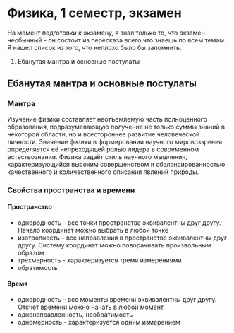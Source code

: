 # Физика, 1 семестр, экзамен
На момент подготовки к экзамену, я знал только то, что экзамен необычный - он состоит из пересказа всего что знаешь по всем темам. Я нашел список из того, что неплохо было бы запомнить.
1. Ебанутая мантра и основные постулаты
## Ебанутая мантра и основные постулаты
### Мантра
Изучение физики составляет неотъемлемую часть полноценного образования, подразумевающую получение не только суммы знаний в некоторой области, но и всестороннее развитие человеческой личности. Значение физики в формировании научного мировоззрения определяется её непреходящей ролью лидера в современном естествознании. Физика задаёт стиль научного мышления, характеризующийся высоким совершенством и сбалансированностью качественного и количественного описания явлений природы.
### Свойства пространства и времени
#### Пространство
- однородность – все точки пространства эквивалентны друг другу. Начало координат можно выбрать в любой точке
- изотропность – все направления в пространстве эквивалентны друг другу. Систему координат можно поворачивать произвольным образом
- трехмерность - характеризуется тремя измерениями
- обратимость
#### Время
- однородность – все моменты времени эквивалентны друг другу. Отсчет времени можно начать в любой момент.
- однонаправленность, необратимость -
- одномерность - характеризуется одним измерением
<!--stackedit_data:
eyJoaXN0b3J5IjpbLTExNzg0NzU3MjYsLTE5Mjk4MDg5NDAsMT
M2MzA1NzY0MSwtMTA1NjUyNzg2MSwtMTI3MDIzMjAwNSwtMTc0
MjcwODE1MywyODA4NjA3MjEsLTEzNzEyMjYwODldfQ==
-->